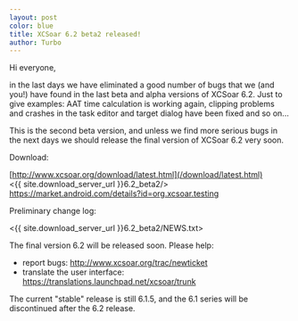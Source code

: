 ```yaml
---
layout: post
color: blue
title: XCSoar 6.2 beta2 released!
author: Turbo
---
```

Hi everyone,

in the last days we have eliminated a good number of bugs that we (and you!) 
have found in the last beta and alpha versions of XCSoar 6.2. Just to give 
examples: AAT time calculation is working again, clipping problems and crashes
in the task editor and target dialog have been fixed and so on...

This is the second beta version, and unless we find more serious bugs in the 
next days we should release the final version of XCSoar 6.2 very soon.

Download:

 [http://www.xcsoar.org/download/latest.html](/download/latest.html)  
 <{{ site.download_server_url }}6.2_beta2/>  
 <https://market.android.com/details?id=org.xcsoar.testing>

Preliminary change log:

 <{{ site.download_server_url }}6.2_beta2/NEWS.txt>

The final version 6.2 will be released soon.  Please help:

- report bugs: <http://www.xcsoar.org/trac/newticket>
- translate the user interface: <https://translations.launchpad.net/xcsoar/trunk>

The current "stable" release is still 6.1.5, and the 6.1 series will
be discontinued after the 6.2 release.

